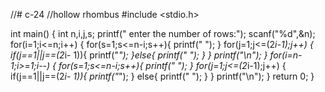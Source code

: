 //# c-24
//hollow rhombus
#include <stdio.h>

int main() {
    int n,i,j,s;
    printf(" enter the number of rows:");
    scanf("%d",&n);
    for(i=1;i<=n;i++)
       {
        for(s=1;s<=n-i;s++){
            printf(" ");
        }
        for(j=1;j<=(2*i-1);j++)
        {
            if(j==1||j==(2*i- 1)){
            printf("*");
        }else{
            printf(" ");
        }
        }
        printf("\n");
       }
    for(i=n-1;i>=1;i--)
    {
    for(s=1;s<=n-i;s++){
        printf(" ");
    }
    for(j=1;j<=(2*i-1);j++)
          {
              if(j==1||j==(2*i- 1)){
            printf("*");
    }
    else{
        printf(" ");
    }
          }
        printf("\n");
}
    return 0;
}
